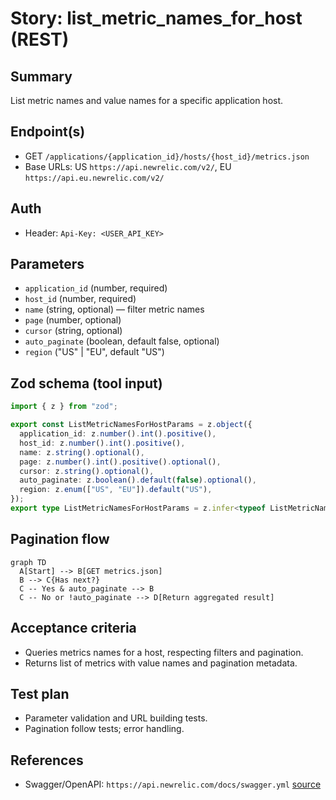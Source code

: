 # Story: list_metric_names_for_host (REST)

## Summary

List metric names and value names for a specific application host.

## Endpoint(s)

- GET `/applications/{application_id}/hosts/{host_id}/metrics.json`
- Base URLs: US `https://api.newrelic.com/v2/`, EU `https://api.eu.newrelic.com/v2/`

## Auth

- Header: `Api-Key: <USER_API_KEY>`

## Parameters

- `application_id` (number, required)
- `host_id` (number, required)
- `name` (string, optional) — filter metric names
- `page` (number, optional)
- `cursor` (string, optional)
- `auto_paginate` (boolean, default false, optional)
- `region` ("US" | "EU", default "US")

## Zod schema (tool input)

```ts
import { z } from "zod";

export const ListMetricNamesForHostParams = z.object({
  application_id: z.number().int().positive(),
  host_id: z.number().int().positive(),
  name: z.string().optional(),
  page: z.number().int().positive().optional(),
  cursor: z.string().optional(),
  auto_paginate: z.boolean().default(false).optional(),
  region: z.enum(["US", "EU"]).default("US"),
});
export type ListMetricNamesForHostParams = z.infer<typeof ListMetricNamesForHostParams>;
```

## Pagination flow

```mermaid
graph TD
  A[Start] --> B[GET metrics.json]
  B --> C{Has next?}
  C -- Yes & auto_paginate --> B
  C -- No or !auto_paginate --> D[Return aggregated result]
```

## Acceptance criteria

- Queries metrics names for a host, respecting filters and pagination.
- Returns list of metrics with value names and pagination metadata.

## Test plan

- Parameter validation and URL building tests.
- Pagination follow tests; error handling.

## References

- Swagger/OpenAPI: `https://api.newrelic.com/docs/swagger.yml` [source](https://api.newrelic.com/docs/swagger.yml)
